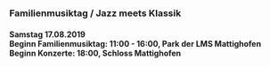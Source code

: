 ### Familienmusiktag / Jazz meets Klassik
#### Samstag 17.08.2019<br>Beginn Familienmusiktag: 11:00 - 16:00, Park der LMS Mattighofen<br>Beginn Konzerte: 18:00, Schloss Mattighofen
